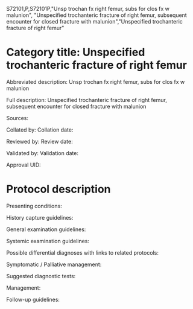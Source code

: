 S72101,P,S72101P,"Unsp trochan fx right femur, subs for clos fx w malunion", "Unspecified trochanteric fracture of right femur, subsequent encounter for closed fracture with malunion","Unspecified trochanteric fracture of right femur"
# Category title: Unspecified trochanteric fracture of right femur

Abbreviated description: Unsp trochan fx right femur, subs for clos fx w malunion

Full description: Unspecified trochanteric fracture of right femur, subsequent encounter for closed fracture with malunion

Sources:

Collated by:
Collation date:

Reviewed by:
Review date:

Validated by:
Validation date:

Approval UID:

# Protocol description

Presenting conditions:

History capture guidelines:

General examination guidelines:

Systemic examination guidelines:

Possible differential diagnoses with links to related protocols:

Symptomatic / Palliative management:

Suggested diagnostic tests:

Management:

Follow-up guidelines:
